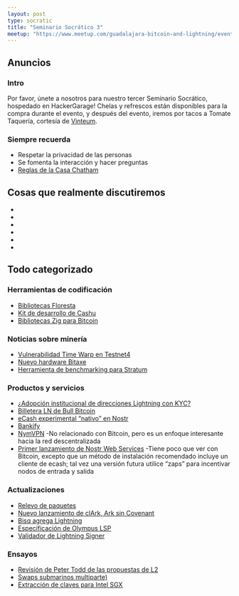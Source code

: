 ```yaml
---
layout: post
type: socratic
title: "Seminario Socrático 3"
meetup: "https://www.meetup.com/guadalajara-bitcoin-and-lightning/events/303239154"
---
```


## Anuncios
### Intro
Por favor, únete a nosotros para nuestro tercer Seminario Socrático, hospedado en HackerGarage! Chelas y refrescos están disponibles para la compra durante el evento, y después del evento, iremos por tacos a Tomate Taquería, cortesía de [Vinteum](https://vinteum.org/).

### Siempre recuerda
- Respetar la privacidad de las personas
- Se fomenta la interacción y hacer preguntas
- [Reglas de la Casa Chatham](https://www.chathamhouse.org/about-us/chatham-house-rule)


## Cosas que realmente discutiremos

- 
- 
- 
- 
- 
- 

## Todo categorizado
### Herramientas de codificación

- [Bibliotecas Floresta](https://medium.com/vinteum-org/floresta-update-simplifying-bitcoin-node-integration-for-wallets-6886ea7c975c)
- [Kit de desarrollo de Cashu](https://github.com/cashubtc/cdk)
- [Bibliotecas Zig para Bitcoin](https://zig-bitcoin.github.io/bitcoin-zig/#bitcoin-zig)

### Noticias sobre minería

- [Vulnerabilidad Time Warp en Testnet4](https://www.nobsbitcoin.com/bitcoin-optech-316/)
- [Nuevo hardware Bitaxe](https://www.fedi.xyz/blog/fedi-launches-world-s-first-community-superapp)
- [Herramienta de benchmarking para Stratum](https://www.nobsbitcoin.com/stratum-benchmarking-tool-v0-1-0-released/)

### Productos y servicios

- [¿Adopción institucional de direcciones Lightning con KYC?](https://bitcoinmagazine.com/business/lightspark-introduces-instant-bitcoin-lightning-payments-for-u-s-businesses-with-new-feature)
- [Billetera LN de Bull Bitcoin](https://www.nobsbitcoin.com/bull-bitcoin-announces-launch-in-france-mobile-wallet-v0-3-0-released/)
- [eCash experimental “nativo” en Nostr](https://nuts.cash/)
- [Bankify](https://stacker.news/items/647681)
- [NymVPN](https://www.nobsbitcoin.com/nymvpn-available-for-beta-testing/)
    -No relacionado con Bitcoin, pero es un enfoque interesante hacia la red descentralizada
- [Primer lanzamiento de Nostr Web Services](https://github.com/asmogo/nws)
    -Tiene poco que ver con Bitcoin, excepto que un método de instalación recomendado incluye un cliente de ecash; tal vez una versión futura utilice “zaps” para incentivar nodos de entrada y salida

### Actualizaciones

- [Relevo de paquetes](https://x.com/glozow/status/1829100551067365608)
- [Nuevo lanzamiento de clArk, Ark sin Covenant](https://arkdev.info/blog/ark-release-v0.2/)
- [Bisq agrega Lightning](https://www.nobsbitcoin.com/bisq-v2-1-0/)
- [Especificación de Olympus LSP](https://www.nobsbitcoin.com/zeus-announces-olympus-integrations-into-lightning-pub-mutiny-wallet/)
- [Validador de Lightning Signer](https://www.nobsbitcoin.com/validating-lightning-signer-v0-12/)

### Ensayos

- [Revisión de Peter Todd de las propuestas de L2](https://www.nobsbitcoin.com/soft-fork-covenant-dependent-layer-2-review-report/)
- [Swaps submarinos multiparte)](https://conduition.io/scriptless/multi-party-submarine-swaps/)
- [Extracción de claves para Intel SGX](https://x.com/markel__/status/1828112469010596347)
